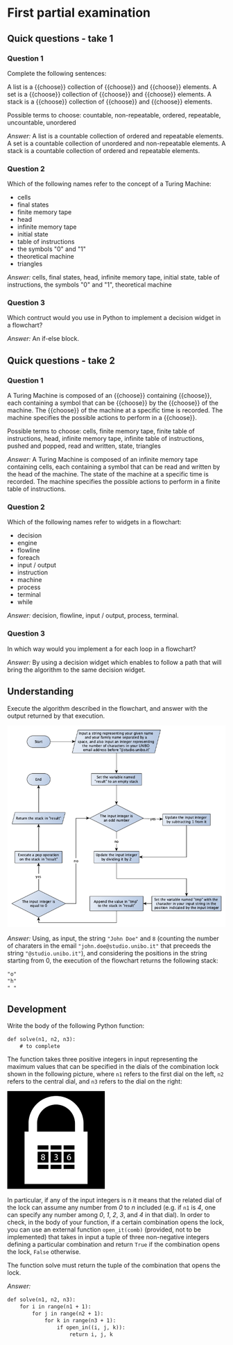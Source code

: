 # First partial examination

## Quick questions - take 1

### Question 1
Complete the following sentences:

A ​list is a {{choose}} collection of {{choose}} and {{choose}} elements. A set is a {{choose}} collection of {{choose}} and {{choose}} elements. A stack is a {{choose}} collection of {{choose}} and {{choose}} elements.

Possible terms to choose: countable, non-repeatable, ordered, repeatable, uncountable, unordered

*Answer:* A ​list is a countable collection of ordered and repeatable elements. A set is a countable collection of unordered and non-repeatable elements. A stack is a countable collection of ordered and repeatable elements.

### Question 2
Which of the following names refer to the concept of a Turing Machine:

* cells
* final states
* finite memory tape
* head
* infinite memory tape
* initial state
* table of instructions
* the symbols "0" and "1"
* theoretical machine
* triangles

*Answer:* cells, final states, head, infinite memory tape, initial state, table of instructions, the symbols "0" and "1", theoretical machine

### Question 3
Which contruct would you use in Python to implement a decision widget in a flowchart?

*Answer:* An if-else block.


## Quick questions - take 2

### Question 1
A Turing Machine is composed of an {{choose}} containing {{choose}}, each containing a symbol that can be {{choose}} by the {{choose}} of the machine. The {{choose}} of the machine at a specific time is recorded. The machine specifies the possible actions to perform in a {{choose}}.

Possible terms to choose: cells, finite memory tape, finite table of instructions, head, infinite memory tape, infinite table of instructions, pushed and popped, read and written, state, triangles
   
*Answer:* A Turing Machine is composed of an infinite memory tape containing cells, each containing a symbol that can be read and written by the head of the machine. The state of the machine at a specific time is recorded. The machine specifies the possible actions to perform in a finite table of instructions.

### Question 2
Which of the following names refer to widgets in a flowchart:

* decision
* engine
* flowline
* foreach 
* input / output
* instruction
* machine
* process
* terminal
* while

*Answer:* decision, flowline, input / output, process, terminal.

### Question 3
In which way would you implement a for each loop in a flowchart?

*Answer:* By using a decision widget which enables to follow a path that will bring the algorithm to the same decision widget.


## Understanding

Execute the algorithm described in the flowchart, and answer with the output returned by that execution.

<img src="first_partial_examination/flowchart.png"></img>

*Answer:* Using, as input, the string `"John Doe"` and `8` (counting the number of charaters in the email `"john.doe@studio.unibo.it"` that preceeds the string `"@studio.unibo.it"`), and considering the positions in the string starting from 0, the execution of the flowchart returns the following stack:

```
"o"
"h"
" "
```

## Development

Write the body of the following Python function:

```
def solve(n1, n2, n3):
    # to complete
```

The function takes three positive integers in input representing the maximum values that can be specified in the dials of the combination lock shown in the following picture, where `n1` refers to the first dial on the left, `n2` refers to the central dial, and `n3` refers to the dial on the right:

<img src="first_partial_examination/lock.png"></img>

In particular, if any of the input integers is n it means that the related dial of the lock can assume any number from *0* to *n* included (e.g. if `n1` is *4*, one can specify any number among *0*, *1*, *2*, *3*, and *4* in that dial). In order to check, in the body of your function, if a certain combination opens the lock, you can use an external function `open_it(comb)` (provided, not to be implemented) that takes in input a tuple of three non-negative integers defining a particular combination and return `True` if the combination opens the lock, `False` otherwise.

The function solve must return the tuple of the combination that opens the lock.

*Answer:*

```
def solve(n1, n2, n3):
    for i in range(n1 + 1):
        for j in range(n2 + 1):
            for k in range(n3 + 1):
                if open_in((i, j, k)):
                    return i, j, k
```